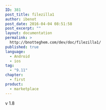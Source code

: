 ```yaml
---
ID: 381
post_title: filezilla1
author: ibenot
post_date: 2016-04-04 08:51:58
post_excerpt: ""
layout: documentation
permalink: >
  http://bnotteghem.com/dev/doc/filezilla1/
published: true
language:
  - Android
  - ios
tag:
  - "9.11"
chapter:
  - first
product:
  - marketplace
---
```

v 1.8
